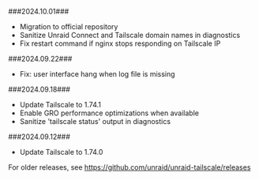 ###2024.10.01###
- Migration to official repository
- Sanitize Unraid Connect and Tailscale domain names in diagnostics
- Fix restart command if nginx stops responding on Tailscale IP

###2024.09.22###
- Fix: user interface hang when log file is missing

###2024.09.18###
- Update Tailscale to 1.74.1
- Enable GRO performance optimizations when available
- Sanitize 'tailscale status' output in diagnostics

###2024.09.12###
- Update Tailscale to 1.74.0

For older releases, see https://github.com/unraid/unraid-tailscale/releases
